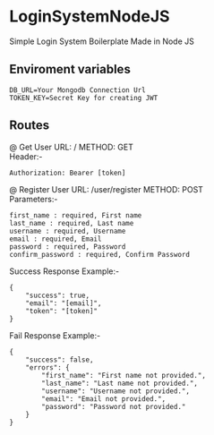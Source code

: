 # LoginSystemNodeJS

Simple Login System Boilerplate Made in Node JS


## Enviroment variables

```
DB_URL=Your Mongodb Connection Url
TOKEN_KEY=Secret Key for creating JWT
```
## Routes

@ Get User
URL: / METHOD: GET<br>
Header:-
```
Authorization: Bearer [token]
```

@ Register User
URL: /user/register METHOD: POST<br>
Parameters:-
```
first_name : required, First name
last_name : required, Last name
username : required, Username
email : required, Email
password : required, Password
confirm_password : required, Confirm Password
```
Success Response Example:-
```
{
    "success": true,
    "email": "[email]",
    "token": "[token]"
}
```
Fail Response Example:-
```
{
    "success": false,
    "errors": {
        "first_name": "First name not provided.",
        "last_name": "Last name not provided.",
        "username": "Username not provided.",
        "email": "Email not provided.",
        "password": "Password not provided."
    }
}
```

